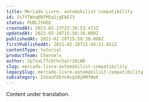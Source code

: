 ```yaml
---
title: Mercado Livre: automobilist compatibility
id: 2c7fTWxq6NfMXq1jgEbEI3
status: PUBLISHED
createdAt: 2023-02-27T22:30:53.473Z
updatedAt: 2023-02-28T15:50:38.000Z
publishedAt: 2023-02-28T15:50:38.000Z
firstPublishedAt: 2023-02-28T15:44:21.851Z
contentType: tutorial
productTeam: Channels
author: 2p7evLfTcDrhc5qtrzbLWD
slug: mercado-livre-automobilist-compatibility
legacySlug: mercado-livre-automobilist-compatibility
subcategory: 2zVauFUkYn8vgS0y0MfWeK
---
```


<div class="alert alert-warning" role="alert">Content under translation.</div>
